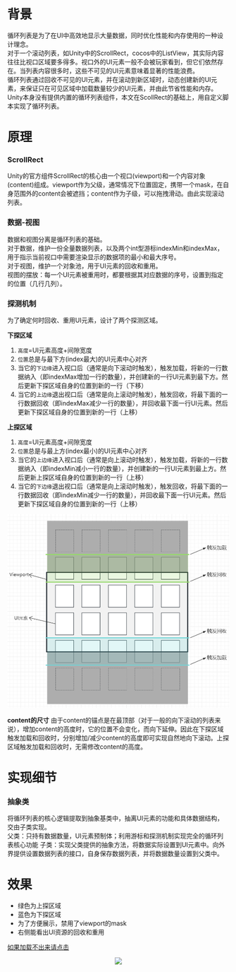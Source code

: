 # 背景
循环列表是为了在UI中高效地显示大量数据，同时优化性能和内存使用的一种设计理念。  
对于一个滚动列表，如Unity中的ScrollRect，cocos中的ListView，其实际内容往往比视口区域要多得多。视口外的UI元素一般不会被玩家看到，但它们依然存在。当列表内容很多时，这些不可见的UI元素意味着显著的性能浪费。  
循环列表通过回收不可见的UI元素，并在滚动到新区域时，动态创建新的UI元素，来保证只在可见区域中加载数量较少的UI元素，并由此节省性能和内存。  
Unity本身没有提供内置的循环列表组件，本文在ScollRect的基础上，用自定义脚本实现了循环列表。
# 原理
### ScrollRect
Unity的官方组件ScrollRect的核心由一个视口(viewport)和一个内容对象(content)组成。viewport作为父级，通常情况下位置固定，携带一个mask，在自身范围外的content会被遮挡；content作为子级，可以拖拽滑动。由此实现滚动列表。
### 数据-视图
数据和视图分离是循环列表的基础。  
对于数据，维护一份全量数据列表，以及两个int型游标indexMin和indexMax，用于指示当前视口中需要渲染显示的数据项的最小和最大序号。  
对于视图，维护一个对象池，用于UI元素的回收和重用。  
视图的摆放：每一个UI元素被重用时，都要根据其对应数据的序号，设置到指定的位置（几行几列）。
### 探测机制
为了确定何时回收、重用UI元素，设计了两个探测区域。  

**下探区域**
1. ```高度```=UI元素高度+间隙宽度
2. ```位置```总是与最下方(index最大)的UI元素中心对齐
3. 当它的```下边缘```进入视口后（通常是向下滚动时触发），触发加载，将新的一行数据纳入（即indexMax增加一行的数量），并创建新的一行UI元素到最下方。然后更新下探区域自身的位置到新的一行（下移）
4. 当它的```上边缘```退出视口后（通常是向上滚动时触发），触发回收，将最下面的一行数据回收（即indexMax减少一行的数量），并回收最下面一行UI元素。然后更新下探区域自身的位置到新的一行（上移）

**上探区域**
1. ```高度```=UI元素高度+间隙宽度
2. ```位置```总是与最上方(index最小)的UI元素中心对齐
3. 当它的```上边缘```进入视口后（通常是向上滚动时触发），触发加载，将新的一行数据纳入（即indexMin减小一行的数量），并创建新的一行UI元素到最上方。然后更新上探区域自身的位置到新的一行（上移）
4. 当它的```下边缘```退出视口后（通常是向上滚动时触发），触发回收，将最下面的一行数据回收（即indexMin减少一行的数量），并回收最下面一行UI元素。然后更新下探区域自身的位置到新的一行（上移）

<center>
<img src="images/%E5%BE%AA%E7%8E%AF%E5%88%97%E8%A1%A8/1.png" width=600>
</center>

**content的尺寸**
由于content的锚点是在最顶部（对于一般的向下滚动的列表来说），增加content的高度时，它的位置不会变化，而向下延伸。因此在下探区域触发加载和回收时，分别增加/减少content的高度即可实现自然地向下滚动。上探区域触发加载和回收时，无需修改content的高度。

# 实现细节
### 抽象类
将循环列表的核心逻辑提取到抽象基类中，抽离UI元素的功能和具体数据结构，交由子类实现。  
父类：只持有数据数量，UI元素预制体；利用游标和探测机制实现完全的循环列表核心功能
子类：实现父类提供的抽象方法，将数据实际设置到UI元素中。向外界提供设置数据列表的接口，自身保存数据列表，并将数据数量设置到父类中。

# 效果
- 绿色为上探区域
- 蓝色为下探区域
- 为了方便展示，禁用了viewport的mask
- 右侧能看出UI资源的回收和重用

[如果加载不出来请点击](images/%E5%BE%AA%E7%8E%AF%E5%88%97%E8%A1%A8/GIF2.gif)

<center>
<img src="images/%E5%BE%AA%E7%8E%AF%E5%88%97%E8%A1%A8/GIF2.gif" width=600>
</center>